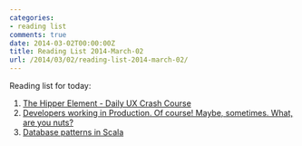 ```yaml
---
categories:
- reading list
comments: true
date: 2014-03-02T00:00:00Z
title: Reading List 2014-March-02
url: /2014/03/02/reading-list-2014-march-02/
---
```


Reading list for today:

 1. [The Hipper Element - Daily UX Crash Course][1] 
 1. [Developers working in Production. Of course! Maybe, sometimes. What, are you nuts?][2] 
 1. [Database patterns in Scala][3]

[1]: http://j.mp/1fEhlXh
[2]: http://j.mp/1fWJFqA
[3]: http://j.mp/1kfNsR7
